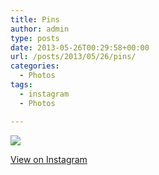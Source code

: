 ```yaml
---
title: Pins
author: admin
type: posts
date: 2013-05-26T00:29:58+00:00
url: /posts/2013/05/26/pins/
categories:
  - Photos
tags:
  - instagram
  - Photos

---
```

<img src="https://lobban.org/wordpress//HLIC/7dec58c374427a568d653a2d351832c9.jpg" class="instagram-image" />

<p class="view-instagram">
  <a href="http://instagram.com/p/ZwQCweqlra/">View on Instagram</a>
</p>